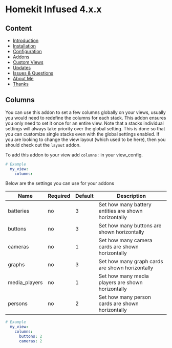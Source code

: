 # Homekit Infused 4.x.x

## Content
- [Introduction](../index.md)
- [Installation](../installation.md)
- [Configuration](../configuration.md)
- [Addons](../addons.md)
- [Custom Views](../custom_views.md)
- [Updates](../updates.md)
- [Issues & Questions](../issues.md)
- [About Me](../about.md)
- [Thanks](../thanks.md)

## Columns

You can use this addon to set a few columns globally on your views, usually you would need to redefine the columns for each stack. This addon ensures you only need to set it once for an entire view.
Note that a stacks individual settings will always take priority over the global setting. This is done so that you can customize single stacks even with the global settings enabled.
If you are looking to change the view layout (which used to be here), then you should check out the `layout` addon.

To add this addon to your view add `columns:` in your view_config.

```yaml
# Example
  my_view:
    columns:
```

Below are the settings you can use for your addons

| Name | Required | Default | Description |
|----------------------------------|-------------|----------------------|-----------------------------------------------------------------------------------------------------------------------------------------------------------------------------------|
| batteries | no | 3 | Set how many battery entities are shown horizontally |
| buttons | no | 3 | Set how many buttons are shown horizontally |
| cameras | no | 1 | Set how many camera cards are shown horizontally |
| graphs | no | 3 | Set how many graph cards are shown horizontally |
| media_players | no | 1 | Set how many media players are shown horizontally |
| persons | no | 2 | Set how many person cards are shown horizontally |

```yaml
# Example
  my_view:
    columns:
      buttons: 2
      cameras: 2
```
